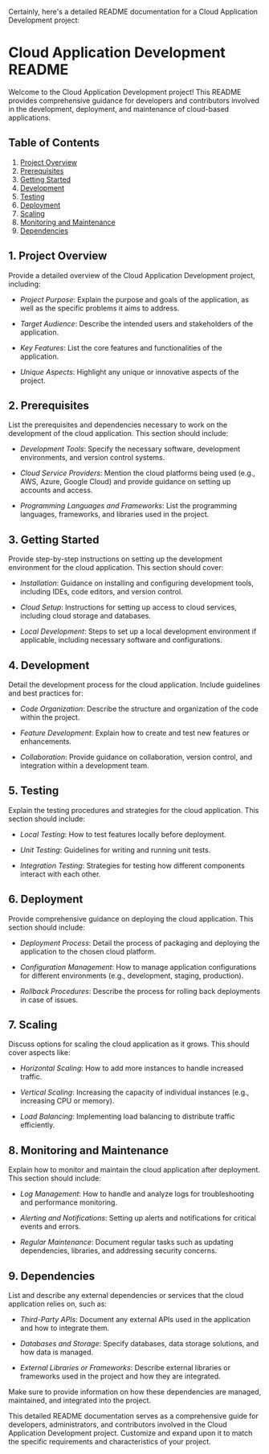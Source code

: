 Certainly, here's a detailed README documentation for a Cloud Application Development project:

# Cloud Application Development README

Welcome to the Cloud Application Development project! This README provides comprehensive guidance for developers and contributors involved in the development, deployment, and maintenance of cloud-based applications.

## Table of Contents

1. [Project Overview](#project-overview)
2. [Prerequisites](#prerequisites)
3. [Getting Started](#getting-started)
4. [Development](#development)
5. [Testing](#testing)
6. [Deployment](#deployment)
7. [Scaling](#scaling)
8. [Monitoring and Maintenance](#monitoring-and-maintenance)
9. [Dependencies](#dependencies)

## 1. Project Overview

Provide a detailed overview of the Cloud Application Development project, including:

- *Project Purpose*: Explain the purpose and goals of the application, as well as the specific problems it aims to address.

- *Target Audience*: Describe the intended users and stakeholders of the application.

- *Key Features*: List the core features and functionalities of the application.

- *Unique Aspects*: Highlight any unique or innovative aspects of the project.

## 2. Prerequisites

List the prerequisites and dependencies necessary to work on the development of the cloud application. This section should include:

- *Development Tools*: Specify the necessary software, development environments, and version control systems.

- *Cloud Service Providers*: Mention the cloud platforms being used (e.g., AWS, Azure, Google Cloud) and provide guidance on setting up accounts and access.

- *Programming Languages and Frameworks*: List the programming languages, frameworks, and libraries used in the project.

## 3. Getting Started

Provide step-by-step instructions on setting up the development environment for the cloud application. This section should cover:

- *Installation*: Guidance on installing and configuring development tools, including IDEs, code editors, and version control.

- *Cloud Setup*: Instructions for setting up access to cloud services, including cloud storage and databases.

- *Local Development*: Steps to set up a local development environment if applicable, including necessary software and configurations.

## 4. Development

Detail the development process for the cloud application. Include guidelines and best practices for:

- *Code Organization*: Describe the structure and organization of the code within the project.

- *Feature Development*: Explain how to create and test new features or enhancements.

- *Collaboration*: Provide guidance on collaboration, version control, and integration within a development team.

## 5. Testing

Explain the testing procedures and strategies for the cloud application. This section should include:

- *Local Testing*: How to test features locally before deployment.

- *Unit Testing*: Guidelines for writing and running unit tests.

- *Integration Testing*: Strategies for testing how different components interact with each other.

## 6. Deployment

Provide comprehensive guidance on deploying the cloud application. This section should include:

- *Deployment Process*: Detail the process of packaging and deploying the application to the chosen cloud platform.

- *Configuration Management*: How to manage application configurations for different environments (e.g., development, staging, production).

- *Rollback Procedures*: Describe the process for rolling back deployments in case of issues.

## 7. Scaling

Discuss options for scaling the cloud application as it grows. This should cover aspects like:

- *Horizontal Scaling*: How to add more instances to handle increased traffic.

- *Vertical Scaling*: Increasing the capacity of individual instances (e.g., increasing CPU or memory).

- *Load Balancing*: Implementing load balancing to distribute traffic efficiently.

## 8. Monitoring and Maintenance

Explain how to monitor and maintain the cloud application after deployment. This section should include:

- *Log Management*: How to handle and analyze logs for troubleshooting and performance monitoring.

- *Alerting and Notifications*: Setting up alerts and notifications for critical events and errors.

- *Regular Maintenance*: Document regular tasks such as updating dependencies, libraries, and addressing security concerns.

## 9. Dependencies

List and describe any external dependencies or services that the cloud application relies on, such as:

- *Third-Party APIs*: Document any external APIs used in the application and how to integrate them.

- *Databases and Storage*: Specify databases, data storage solutions, and how data is managed.

- *External Libraries or Frameworks*: Describe external libraries or frameworks used in the project and how they are integrated.

Make sure to provide information on how these dependencies are managed, maintained, and integrated into the project.

This detailed README documentation serves as a comprehensive guide for developers, administrators, and contributors involved in the Cloud Application Development project. Customize and expand upon it to match the specific requirements and characteristics of your project.

